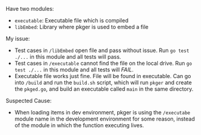 Have two modules:
* `executable`: Executable file which is compiled
* `libEmbed`: Library where pkger is used to embed a file

My issue:
* Test cases in `/libEmbed` open file and pass without issue. Run `go test ./...` in this module and all tests will pass.
* Test cases in `/executable` cannot find the file on the local drive. Run `go test ./...` in this module and all tests will *FAIL*.
* Executable file works just fine. File will be found in executable. Can go into `/build` and run the `build.sh` script, which will run `pkger` and create the `pkged.go`, and build an executable called `main` in the same directory.

Suspected Cause:
* When loading items in dev environment, pkger is using the `/executabe` module name in the development
environment for some reason, instead of the module in which the function executing lives.